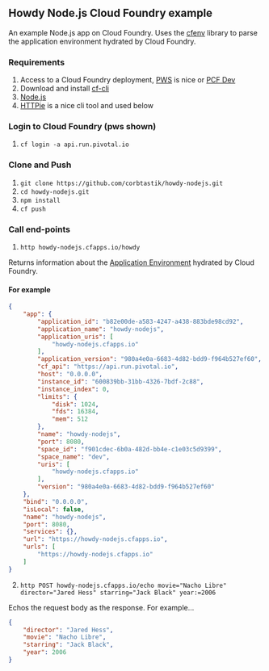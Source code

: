 ## Howdy Node.js Cloud Foundry example

An example Node.js app on Cloud Foundry.  Uses the [cfenv](https://github.com/cloudfoundry-community/node-cfenv) library to parse the application environment hydrated by Cloud Foundry.

### Requirements

1. Access to a Cloud Foundry deployment, [PWS](https://run.pivotal.io) is nice or [PCF Dev](https://pivotal.io/pcf-dev)
2. Download and install [cf-cli](https://pivotal.io/platform/pcf-tutorials/getting-started-with-pivotal-cloud-foundry/install-the-cf-cli)
3. [Node.js](https://nodejs.org/en/download/)
4. [HTTPie](https://httpie.org) is a nice cli tool and used below

### Login to Cloud Foundry (pws shown)

1. ``cf login -a api.run.pivotal.io``

### Clone and Push

1. ``git clone https://github.com/corbtastik/howdy-nodejs.git``
2. ``cd howdy-nodejs.git``
3. ``npm install``
4. ``cf push``

### Call end-points

1. ``http howdy-nodejs.cfapps.io/howdy``

Returns information about the [Application Environment](https://docs.run.pivotal.io/devguide/deploy-apps/environment-variable.html#VCAP-APPLICATION) hydrated by Cloud Foundry.

#### For example

```json
{
    "app": {
        "application_id": "b82e00de-a583-4247-a438-883bde98cd92",
        "application_name": "howdy-nodejs",
        "application_uris": [
            "howdy-nodejs.cfapps.io"
        ],
        "application_version": "980a4e0a-6683-4d82-bdd9-f964b527ef60",
        "cf_api": "https://api.run.pivotal.io",
        "host": "0.0.0.0",
        "instance_id": "600839bb-31bb-4326-7bdf-2c88",
        "instance_index": 0,
        "limits": {
            "disk": 1024,
            "fds": 16384,
            "mem": 512
        },
        "name": "howdy-nodejs",
        "port": 8080,
        "space_id": "f901cdec-6b0a-482d-bb4e-c1e03c5d9399",
        "space_name": "dev",
        "uris": [
            "howdy-nodejs.cfapps.io"
        ],
        "version": "980a4e0a-6683-4d82-bdd9-f964b527ef60"
    },
    "bind": "0.0.0.0",
    "isLocal": false,
    "name": "howdy-nodejs",
    "port": 8080,
    "services": {},
    "url": "https://howdy-nodejs.cfapps.io",
    "urls": [
        "https://howdy-nodejs.cfapps.io"
    ]
}
```

2. ``http POST howdy-nodejs.cfapps.io/echo movie="Nacho Libre" director="Jared Hess" starring="Jack Black" year:=2006``

Echos the request body as the response.  For example...

```json
{
    "director": "Jared Hess",
    "movie": "Nacho Libre",
    "starring": "Jack Black",
    "year": 2006
}
```
